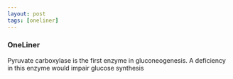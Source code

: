 ```yaml
---
layout: post
tags: [oneliner]
---
```



### OneLiner

Pyruvate carboxylase is the first enzyme in gluconeogenesis. A deficiency in this enzyme would impair glucose synthesis
